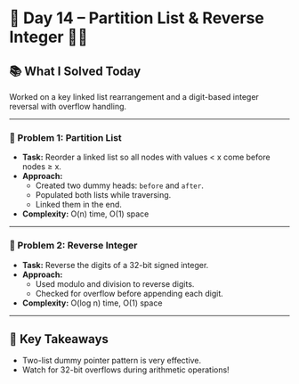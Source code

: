 # 🚀 Day 14 – Partition List & Reverse Integer 🔁🔢

## 📚 What I Solved Today

Worked on a key linked list rearrangement and a digit-based integer reversal with overflow handling.

---

### 🧠 Problem 1: Partition List
- **Task:** Reorder a linked list so all nodes with values < x come before nodes ≥ x.
- **Approach:**  
  - Created two dummy heads: `before` and `after`.  
  - Populated both lists while traversing.  
  - Linked them in the end.
- **Complexity:** O(n) time, O(1) space

---

### 🧠 Problem 2: Reverse Integer
- **Task:** Reverse the digits of a 32-bit signed integer.
- **Approach:**  
  - Used modulo and division to reverse digits.
  - Checked for overflow before appending each digit.
- **Complexity:** O(log n) time, O(1) space

---

## 🧠 Key Takeaways

- Two-list dummy pointer pattern is very effective.
- Watch for 32-bit overflows during arithmetic operations!
